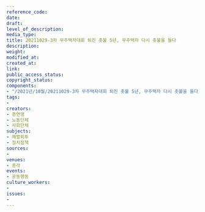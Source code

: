 ```yaml
---
reference_code: 
date: 
draft: 
level_of_description: 
media_type: 
title: 20211029-3차 무주택자대회 퇴진 촛불 5년, 무주택자 다시 촛불을 들다
description: 
weight: 
modified_at: 
created_at: 
link: 
public_access_status: 
copyright_status: 
components:
- "/2021년/10월/20211029-3차 무주택자대회 퇴진 촛불 5년, 무주택자 다시 촛불을 들다/photo_2021-11-01_13-40-43.jpg"
tags:
- 
creators:
- 총연맹
- 노동단체
- 사회단체
subjects:
- 재벌외투
- 정치정책
sources:
- 
venues:
- 종각
events:
- 공동행동
culture_workers:
- 
issues:
- 
---
```

